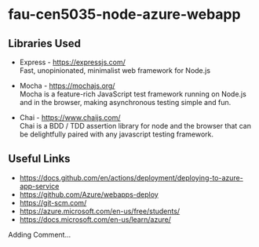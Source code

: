 # fau-cen5035-node-azure-webapp

## Libraries Used

* Express - https://expressjs.com/<br>
  Fast, unopinionated, minimalist web framework for Node.js


* Mocha - https://mochajs.org/<br>
  Mocha is a feature-rich JavaScript test framework running on Node.js and in the browser,   making asynchronous testing simple and fun.

* Chai - https://www.chaijs.com/<br>
  Chai is a BDD / TDD assertion library for node and the browser that can be delightfully   paired with any javascript testing framework.


## Useful Links

* https://docs.github.com/en/actions/deployment/deploying-to-azure-app-service
* https://github.com/Azure/webapps-deploy
* https://git-scm.com/
* https://azure.microsoft.com/en-us/free/students/
* https://docs.microsoft.com/en-us/learn/azure/

Adding Comment...
